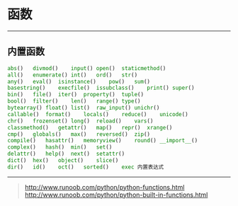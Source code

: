 <!-- Functions.md --- 
;; 
;; Description: 
;; Author: Hongyi Wu(吴鸿毅)
;; Email: wuhongyi@qq.com 
;; Created: 三 6月 21 23:00:34 2017 (+0800)
;; Last-Updated: 三 6月 21 23:05:07 2017 (+0800)
;;           By: Hongyi Wu(吴鸿毅)
;;     Update #: 1
;; URL: http://wuhongyi.cn -->

# 函数











----

## 内置函数

```python
abs()	divmod()	input()	open()	staticmethod()
all()	enumerate()	int()	ord()	str()
any()	eval()	isinstance()	pow()	sum()
basestring()	execfile()	issubclass()	print()	super()
bin()	file()	iter()	property()	tuple()
bool()	filter()	len()	range()	type()
bytearray()	float()	list()	raw_input()	unichr()
callable()	format()	locals()	reduce()	unicode()
chr()	frozenset()	long()	reload()	vars()
classmethod()	getattr()	map()	repr()	xrange()
cmp()	globals()	max()	reversed()	zip()
compile()	hasattr()	memoryview()	round()	__import__()
complex()	hash()	min()	set()	
delattr()	help()	next()	setattr()	
dict()	hex()	object()	slice()	
dir()	id()	oct()	sorted()	exec 内置表达式
```

----

> http://www.runoob.com/python/python-functions.html
> http://www.runoob.com/python/python-built-in-functions.html

<!-- Functions.md ends here -->

